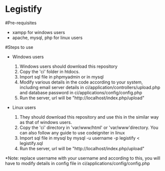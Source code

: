 Legistify
==============

#Pre-requisites
 * xampp for windows users
 * apache, mysql, php for linux users

#Steps to use
* Windows users
	1. Windows users should download this repository
	2. Copy the 'ci' folder in htdocs.
	3. Import sql file in phpmyadmin or in mysql
	4. Modify various details in the code according to your system, including email server details in ci/application/controllers/upload.php and database password in ci/applications/config/config.php
	5. Run the server, url will be "http://localhost/index.php/upload"

* Linux users
	1. They should download this repository and use this in the similar way as that of windows users.
	2. Copy the 'ci' directory in 'var/www/html' or 'var/www'directory. You can also follow any guide to use codeigniter in linux
	3. Import sql file in mysql by
    mysql -u username -p legistify < legistify.sql
    4. Run the server, url will be "http://localhost/index.php/upload"
    
*Note: replace username with your username and according to this, you will have to modify details in config file in ci/applications/config/config.php


